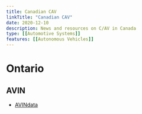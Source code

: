 ```yaml
---
title: Canadian CAV
linkTitle: "Canadian CAV"
date: 2020-12-10
description: News and resources on C/AV in Canada
type: [[Automotive Systems]]
features: [[Autonomous Vehicles]]
---
```


# Ontario
## AVIN

* [AVINdata](https://avindata.ca/)